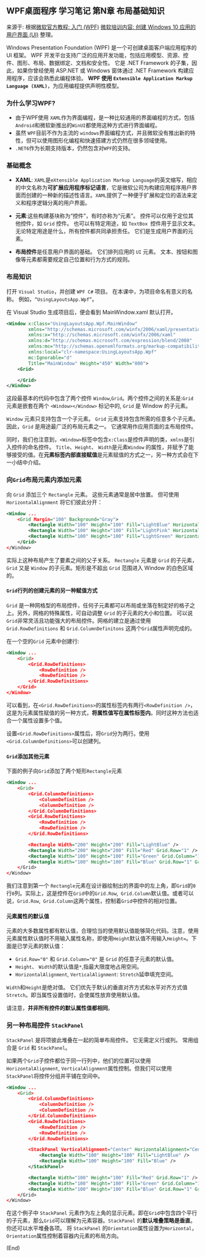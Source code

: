 ## WPF桌面程序 学习笔记 第N章  布局基础知识

来源于: 根据[微软官方教程: 入门 (WPF)](https://learn.microsoft.com/zh-cn/dotnet/desktop/wpf/getting-started/?view=netframeworkdesktop-4.8)
[微软培训内容: 创建 Windows 10 应用的用户界面 (UI)](https://learn.microsoft.com/zh-cn/training/modules/create-ui-for-windows-10-apps/) 整理。


Windows Presentation Foundation (WPF) 是一个可创建桌面客户端应用程序的 UI 框架。 WPF 开发平台支持广泛的应用开发功能，包括应用模型、资源、控件、图形、布局、数据绑定、文档和安全性。 它是 .NET Framework 的子集，因此，如果你曾经使用 ASP.NET 或 Windows 窗体通过 .NET Framework 构建应用程序，应该会熟悉此编程体验。 **WPF 使用 `Extensible Application Markup Language (XAML)`**，为应用编程提供声明性模型。

### 为什么学习WPF?

- 由于WPF使用 `XAML`作为界面编程，是一种比较通用的界面编程的方式，包括 `Android`和微软新推出的`WinUI`都使用这种方式进行界面编程。
- 虽然 `WPF`目前不作为主流的 `windows`界面编程方式，并且微软没有推出新的特性，但可以使用图形化编程和快速搭建方式仍然在很多领域使用。
- `.NET6`作为长期支持版本，仍然包含对`WPF`的支持。

### 基础概念

- **XAML**: `XAML`是`eXtensible Application Markup Language`的英文缩写，相应的中文名称为**可扩展应用程序标记语言**，它是微软公司为构建应用程序用户界面而创建的一种新的描述性语言。`XAML`提供了一种便于扩展和定位的语法来定义和程序逻辑分离的用户界面。

- **元素**:这些构建基块称为“控件”，有时亦称为“元素”。 控件可以仅用于定位其他控件，如 `Grid` 控件。 也可以有特定用途，如 `TextBox `控件用于显示文本。 无论特定用途是什么，所有控件都共同承担责任。 它们是生成用户界面的元素。

- **布局控件**是任意用户界面的基础。 它们排列应用的 `UI` 元素。 文本、按钮和图像等元素都需要规定自己位置和行为方式的规则。


### 布局知识

打开 `Visual Studio`，并创建 `WPF C#` 项目。 在本课中，为项目命名有意义的名称。 例如，`“UsingLayoutsApp.Wpf”`。

在 Visual Studio 生成项目后，便会看到 MainWindow.xaml 默认打开。
```xml
<Window x:Class="UsingLayoutsApp.Wpf.MainWindow"
        xmlns="http://schemas.microsoft.com/winfx/2006/xaml/presentation"
        xmlns:x="http://schemas.microsoft.com/winfx/2006/xaml"
        xmlns:d="http://schemas.microsoft.com/expression/blend/2008"
        xmlns:mc="http://schemas.openxmlformats.org/markup-compatibility/2006"
        xmlns:local="clr-namespace:UsingLayoutsApp.Wpf"
        mc:Ignorable="d"
        Title="MainWindow" Height="450" Width="800">
    <Grid>

    </Grid>
</Window>
```

这段最基本的代码中包含了两个控件 `Window`,`Grid`。两个控件之间的关系是:`Grid` 元素是嵌套在两个 `<Window></Window>` 标记中的, `Grid` 是 Window 的子元素。

`Window` 元素只支持包含一个子元素。 `Grid` 元素支持包含所需的任意多个子元素。 因此，`Grid` 是用途最广泛的布局元素之一。 它通常用作应用页面的主布局控件。

同时，我们也注意到，`<Window>`标签中包含`x:Class`是控件声明的类，`xmlns`是引入控件的命名控件。
`Title`、`Height`、 `Width`是元素`Window` 的属性，并赋予了能够接受的值。在**元素标签内部直接赋值**是元素赋值的方式之一，另一种方式会在下一小结中介绍。

### 向`Grid`布局元素内添加元素

向 `Grid` 添加三个 `Rectangle` 元素。 这些元素通常是居中放置。 但可使用 `HorizontalAlignment` 将它们彼此分开：
```xml
<Window ...
    <Grid Margin="100" Background="Gray">
        <Rectangle Width="100" Height="100" Fill="LightBlue" HorizontalAlignment="Left" />
        <Rectangle Width="100" Height="100" Fill="LightPink" HorizontalAlignment="Center" />
        <Rectangle Width="100" Height="100" Fill="LightGreen" HorizontalAlignment="Right" />
    </Grid>
</Window>
```
实际上这种布局产生了要素之间的父子关系。 `Rectangle` 元素是 `Grid` 的子元素，`Grid` 又是 `Window` 的子元素。矩形是不超出 `Grid` 范围进入 Window 的白色区域的。 

#### `Grid`行列的创建元素的另一种赋值方式

`Grid` 是一种网格型的布局控件，任何子元素都可以布局或坐落在制定好的格子之上。另外，网格的特殊属性，可自动调整 `Grid` 的子元素的大小和位置。  可以说`Grid`非常灵活且功能强大的布局控件。网格的建立是通过使用 `Grid.RowDefinitions` 和 `Grid.ColumnDefinitons` 这两个`Grid`属性声明完成的。

在一个空的`Grid` 元素中创建行:
```xml
<Window ...
    <Grid>
        <Grid.RowDefinitions>
            <RowDefinition />
            <RowDefinition />
        </Grid.RowDefinitions>
    </Grid>
</Window>
```
可以看到，在`<Grid.RowDefinitions>`的属性标签内有两行`<RowDefinition />`，这是为元素属性赋值的另一种方式，**将属性值写在属性标签内**。同时这种方法也适合一个属性设置多个值。

设置`<Grid.RowDefinitions>`属性后，将`Grid`分为两行。使用`<Grid.ColumnDefinitions>`可以创建列。

#### `Grid`添加其他元素

下面的例子向`Grid`添加了两个矩形`Rectangle`元素
```xml
<Window ...
    <Grid>
        <Grid.ColumnDefinitions>
            <ColumnDefinition />
            <ColumnDefinition />
        </Grid.ColumnDefinitions>
        <Grid.RowDefinitions>
            <RowDefinition />
            <RowDefinition />
        </Grid.RowDefinitions>

        <Rectangle Width="200" Height="200" Fill="LightBlue" />
        <Rectangle Width="200" Height="200" Fill="Red" Grid.Row="1" />
        <Rectangle Width="100" Height="100" Fill="Green" Grid.Column="1" />
        <Rectangle Width="100" Height="100" Fill="Blue" Grid.Row="1" Grid.Column="1" />
    </Grid>
</Window>
```
我们注意到第一个 `Rectangle`元素在设计器绘制出的界面中的左上角，即`Grid`的`0`行`0`列。实际上，这是控件在`Grid`中的`Grid.Row`,` Grid.Column`默认值。或者可以说，`Grid.Row`,` Grid.Column`这两个属性，控制着`Grid`中控件的相对位置。

#### 元素属性的默认值

元素的大多数属性都有默认值，合理恰当的使用默认值能够简化代码。注意，使用元素属性默认值时不用输入属性名称，即使用`Height`默认值不用输入`Height=`。下面是已学元素的默认值：

- `Grid.Row="0"` 和 `Grid.Column="0"` 是 `Grid` 的任意子元素的默认值。
- `Height`、 `Width`的默认值是`*`,指最大限度地占用空间。
- `HorizontalAlignment`, `VerticalAlignment`: `Stretch`延申填充空间。

`Width`和`Height`是绝对值。 它们优先于默认的垂直对齐方式和水平对齐方式值`Stretch`。即当属性设置值时，会使属性放弃使用默认值。

请注意，**并非所有控件的默认属性值都相同**。

### 另一种布局控件 `StackPanel`

`StackPanel` 是将项彼此堆叠在一起的简单布局控件。 它无需定义行或列。 常用组合是 `Grid` 和 `StackPanel`。

如果两个`Grid`子控件都位于同一行列中，他们的位置可以使用`HorizontalAlignment`, `VerticalAlignment`属性控制。但我们可以使用`StackPanel`将控件分组并平铺在空间中。

```xml
<Window ...
    <Grid>
        <Grid.ColumnDefinitions>
            <ColumnDefinition />
            <ColumnDefinition />
        </Grid.ColumnDefinitions>
        <Grid.RowDefinitions>
            <RowDefinition />
            <RowDefinition />
        </Grid.RowDefinitions>

        <StackPanel VerticalAlignment="Center" HorizontalAlignment="Center">
            <Rectangle Width="100" Height="100" Fill="LightBlue" />
            <Rectangle Width="100" Height="100" Fill="Blue" />
        </StackPanel>

        <Rectangle Width="100" Height="100" Fill="Red" Grid.Row="1" />
        <Rectangle Width="100" Height="100" Fill="Green" Grid.Column="1" />
        <Rectangle Width="100" Height="100" Fill="Blue" Grid.Row="1" Grid.Column="1" />
    </Grid>
</Window>

```
在这个例子中 `StackPanel` 元素作为左上角的显示元素。即在`Grid`中包含四个平行的子元素，那么`Grid`可以理解为元素容器。`StackPanel` 的**默认堆叠策略是垂直**。你还可以水平堆叠各项。 将 `StackPanel` 的`Orientation`属性设置为`Horizontal`，`Orientation`属性控制着容器内元素的布局方向。


(End)
